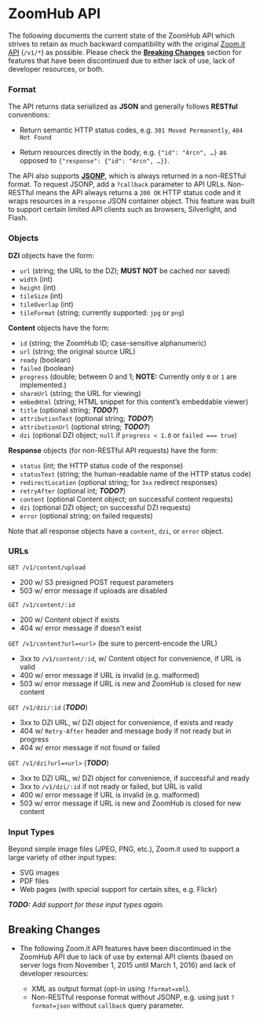# ZoomHub API

The following documents the current state of the ZoomHub API which strives to
retain as much backward compatibility with the original
[Zoom.it API][zoomit-api-docs] (`/v1/*`) as possible. Please check the
<a href="#breaking-changes">**Breaking Changes**</a> section for features that
have been discontinued due to either lack of use, lack of developer resources,
or both.

### Format

The API returns data serialized as **JSON** and generally follows **RESTful**
conventions:

- Return semantic HTTP status codes, e.g. `301 Moved Permanently`,
  `404 Not Found`

- Return resources directly in the body, e.g. `{"id": "4rcn", …}` as opposed to
  `{"response": {"id": "4rcn", …}}`.

The API also supports **[JSONP]**, which is always returned in a non-RESTful
format. To request JSONP, add a `?callback` parameter to API URLs. Non-RESTful
means the API always returns a `200 OK` HTTP status code and it wraps resources
in a `response` JSON container object. This feature was built to support certain
limited API clients such as browsers, Silverlight, and Flash.

### Objects

**DZI** objects have the form:

- `url` (string; the URL to the DZI; **MUST NOT** be cached nor saved)
- `width` (int)
- `height` (int)
- `tileSize` (int)
- `tileOverlap` (int)
- `tileFormat` (string; currently supported: `jpg` or `png`)

**Content** objects have the form:

- `id` (string; the ZoomHub ID; case-sensitive alphanumeric)
- `url` (string; the original source URL)
- `ready` (boolean)
- `failed` (boolean)
- `progress` (double; between 0 and 1;
  **NOTE:** Currently only `0` or `1` are implemented.)
- `shareUrl` (string; the URL for viewing)
- `embedHtml` (string; HTML snippet for this content’s embeddable viewer)
- `title` (optional string; **_TODO?_**)
- `attributionText` (optional string; **_TODO?_**)
- `attributionUrl` (optional string; **_TODO?_**)
- `dzi` (optional DZI object; `null` if `progress < 1.0` or `failed === true`)

**Response** objects (for non-RESTful API requests) have the form:

- `status` (int; the HTTP status code of the response)
- `statusText` (string; the human-readable name of the HTTP status code)
- `redirectLocation` (optional string; for `3xx` redirect responses)
- `retryAfter` (optional int; **_TODO?_**)
- `content` (optional Content object; on successful content requests)
- `dzi` (optional DZI object; on successful DZI requests)
- `error` (optional string; on failed requests)

Note that all response objects have a `content`, `dzi`, or `error` object.

### URLs

`GET /v1/content/upload`

- 200 w/ S3 presigned POST request parameters
- 503 w/ error message if uploads are disabled

`GET /v1/content/:id`

- 200 w/ Content object if exists
- 404 w/ error message if doesn’t exist

`GET /v1/content?url=<url>` (be sure to percent-encode the URL)

- 3xx to `/v1/content/:id`, w/ Content object for convenience, if URL is valid
- 400 w/ error message if URL is invalid (e.g. malformed)
- 503 w/ error message if URL is new and ZoomHub is closed for new content

`GET /v1/dzi/:id` (**_TODO_**)

- 3xx to DZI URL, w/ DZI object for convenience, if exists and ready
- 404 w/ `Retry-After` header and message body if not ready but in progress
- 404 w/ error message if not found or failed

`GET /v1/dzi?url=<url>` (**_TODO_**)

- 3xx to DZI URL, w/ DZI object for convenience, if successful and ready
- 3xx to `/v1/dzi/:id` if not ready or failed, but URL is valid
- 400 w/ error message if URL is invalid (e.g. malformed)
- 503 w/ error message if URL is new and ZoomHub is closed for new content

### Input Types

Beyond simple image files (JPEG, PNG, etc.), Zoom.it used to support a large
variety of other input types:

- SVG images
- PDF files
- Web pages (with special support for certain sites, e.g. Flickr)

**_TODO:_** _Add support for these input types again._

<a name="breaking-changes"></a>

## Breaking Changes

- The following Zoom.it API features have been discontinued in the ZoomHub API
  due to lack of use by external API clients (based on server logs from
  November 1, 2015 until March 1, 2016) and lack of developer resources:

  - XML as output format (opt-in using `?format=xml`).
  - Non-RESTful response format without JSONP, e.g. using just `?format=json`
    without `callback` query parameter.

[jsonp]: http://en.wikipedia.org/wiki/JSONP
[zoomit-api-docs]: https://web.archive.org/web/20140814051321/http://zoom.it/pages/api/
[zoomit-api-formats]: https://web.archive.org/web/20140702025809/http://zoom.it/pages/api/formats/rest-vs-non-rest
